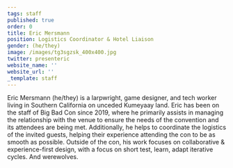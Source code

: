 ```yaml
---
tags: staff
published: true
order: 0
title: Eric Mersmann
position: Logistics Coordinator & Hotel Liaison
gender: (he/they)
image: /images/tg3sgzsk_400x400.jpg
twitter: presenteric
website_name: ''
website_url: ''
_template: staff
---
```


Eric Mersmann (he/they) is a larpwright, game designer, and tech worker living in Southern California on unceded Kumeyaay land. Eric has been on the staff of Big Bad Con since 2019, where he primarily assists in managing the relationship with the venue to ensure the needs of the convention and its attendees are being met. Additionally, he helps to coordinate the logistics of the invited guests, helping their experience attending the con to be as smooth as possible. Outside of the con, his work focuses on collaborative & experience-first design, with a focus on short test, learn, adapt iterative cycles. And werewolves.